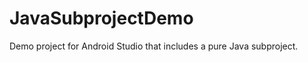 JavaSubprojectDemo
================

Demo project for Android Studio that includes a pure Java subproject.
